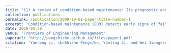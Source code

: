 ```yaml
---
title: "(1) A review of condition-based maintenance: Its prognostic and operational aspects"
collection: publications
permalink: /publication/2009-10-01-paper-title-number-1
excerpt: 'Condition-based maintenance (CBM) detects early signs of failure and dictates when maintenance should be performed based on the actual condition of a system. In this paper, we first review some of the recent research on CBM under various physical structures and signal data. Then, we summarize several kinds of prognostic models that use monitoring information to estimate the reliability of complex systems or products. Monitoring information also facilitates operational decisions in production planning, spare parts management, reliability improvement, and prognostics and health management. Finally, we suggest some research opportunities for the reliability and operations management communities to fill the research gap between these two fields.'
date: 2020-05-30
venue: 'Frontiers of Engineering Management'
paperurl: 'http://pengshizhe.github.io/files/paper1.pdf'
citation: 'Yanrong Li, <b>Shizhe Peng</b>, Yanting Li, and Wei Jiang<sup>*</sup>. (2020). <i>Frontiers of Engineering Management</i>, 7, 323–334.'
---
```


